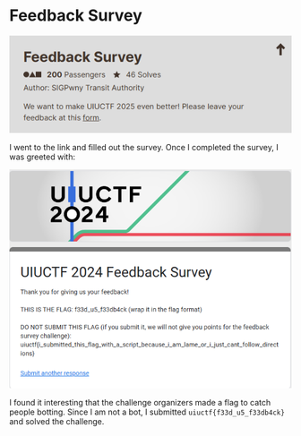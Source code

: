 # Feedback Survey

![](../images/feedback-survey-part-1.png)

I went to the link and filled out the survey. Once I completed the survey, I was greeted with:

![](../images/feedback-survey-part-2.png)

I found it interesting that the challenge organizers made a flag to catch people botting. Since I am not a bot, I submitted `uiuctf{f33d_u5_f33db4ck}` and solved the challenge. 
